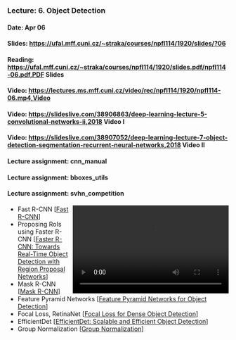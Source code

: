 ### Lecture: 6. Object Detection
#### Date: Apr 06
#### Slides: https://ufal.mff.cuni.cz/~straka/courses/npfl114/1920/slides/?06
#### Reading: https://ufal.mff.cuni.cz/~straka/courses/npfl114/1920/slides.pdf/npfl114-06.pdf,PDF Slides
#### Video: https://lectures.ms.mff.cuni.cz/video/rec/npfl114/1920/npfl114-06.mp4,Video
#### Video: https://slideslive.com/38906863/deep-learning-lecture-5-convolutional-networks-ii,2018 Video I
#### Video: https://slideslive.com/38907052/deep-learning-lecture-7-object-detection-segmentation-recurrent-neural-networks,2018 Video II
#### Lecture assignment: cnn_manual
#### Lecture assignment: bboxes_utils
#### Lecture assignment: svhn_competition

<video width="355" height="200" controls style="float: right">
  <source src="https://lectures.ms.mff.cuni.cz/video/rec/npfl114/1920/npfl114-06.mp4" type="video/mp4">
</video>

- Fast R-CNN [[Fast R-CNN](https://arxiv.org/abs/1504.08083)]
- Proposing RoIs using Faster R-CNN [[Faster R-CNN: Towards Real-Time Object Detection with Region Proposal Networks](https://arxiv.org/abs/1506.01497)]
- Mask R-CNN [[Mask R-CNN](https://arxiv.org/abs/1703.06870)]
- Feature Pyramid Networks [[Feature Pyramid Networks for Object Detection](https://arxiv.org/abs/1612.03144)]
- Focal Loss, RetinaNet [[Focal Loss for Dense Object Detection](https://arxiv.org/abs/1708.02002)]
- EfficientDet [[EfficientDet: Scalable and Efficient Object Detection](https://arxiv.org/abs/1911.09070)]
- Group Normalization [[Group Normalization](https://arxiv.org/abs/1803.08494)]

<div style="clear: both"></div>
